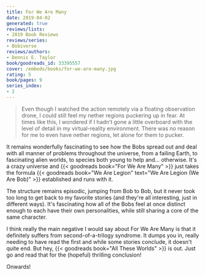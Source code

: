 ```yaml
---
title: For We Are Many
date: 2019-04-02
generated: true
reviews/lists:
- 2019 Book Reviews
reviews/series:
- Bobiverse
reviews/authors:
- Dennis E. Taylor
book/goodreads_id: 33395557
cover: /embeds/books/for-we-are-many.jpg
rating: 5
book/pages: 9
series_index:
- 2
---
```

> Even though I watched the action remotely via a floating observation drone, I could still feel my nether regions puckering up in fear. At times like this, I wondered if I hadn’t gone a little overboard with the level of detail in my virtual-reality environment. There was no reason for me to even have nether regions, let alone for them to pucker.

It remains wonderfully fascinating to see how the Bobs spread out and deal with all manner of problems throughout the universe, from a failing Earth, to fascinating alien worlds, to species both young to help and... otherwise. It's a crazy universe and {{< goodreads book="For We Are Many" >}} just takes the formula {{< goodreads book="We Are Legion" text="We Are Legion (We Are Bob)" >}} established and runs with it.  

<!--more-->

The structure remains episodic, jumping from Bob to Bob, but it never took too long to get back to my favorite stories (and they're all interesting, just in different ways). It's fascinating how all of the Bobs feel at once distinct enough to each have their own personalities, while still sharing a core of the same character.  

I think really the main negative I would say about For We Are Many is that it definitely suffers from second-of-a-trilogy syndrome. It dumps you in, really needing to have read the first and while some stories conclude, it doesn't quite end. But hey, {{< goodreads book="All These Worlds" >}} is out. Just go and read that for the (hopeful) thrilling conclusion!  

Onwards!